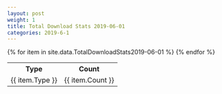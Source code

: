 ```yaml
---
layout: post
weight: 1
title: Total Download Stats 2019-06-01
categories: 2019-6-1
---
```


<table>
	<tr>
		<th>Type</th>
		<th>Count</th>
	</tr>
{% for item in site.data.TotalDownloadStats2019-06-01 %}
	<tr>
		<td>{{ item.Type }}</td>
		<td>{{ item.Count }}</td>
	</tr>
                     {% endfor %}
</table>
